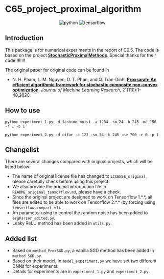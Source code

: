 # C65_project_proximal_algorithm

<p align="center">
<img alt="python" src="https://img.shields.io/badge/python-%3E%3D3.8.8-blue?logo=python">
<img alt="tensorflow" src="https://img.shields.io/badge/tensorflow-%3E%3D2.5.0-orange?logo=tensorflow">
</p>

## Introduction

This package is for numerical experiments in the report of C6.5. The code is based on the project **[StochasticProximalMethods](https://github.com/unc-optimization/StochasticProximalMethods)**. Special thanks for their code!!!!!!!!

The original paper for original code can be found in 

* N. H. Pham, L. M. Nguyen, D. T. Phan, and Q. Tran-Dinh. **[Proxsarah: An efficient algorithmic framework for stochastic composite non-convex optimization](http://jmlr.org/papers/v21/19-248.html)**. <em>Journal of Machine Learning Research</em>, 21(110):1–48,2020.

## How to use

```text
python experiment_1.py -d fashion_mnist -a 1234 -so 24 -b 245 -ne 150 -r 1 -p 1
```
```text
python experiment_2.py -d cifar -a 123 -so 24 -b 245 -ne 700 -r 0 -p 1
```


## Changelist

There are several changes compared with original projects, which will be listed below:

* The name of original license file has changed to ``LICENSE_original``, please carefully check before using this project.
* We also provide the original introduction file in ``README_original_tensorflow.md``, please have a check.
* Since the original project are designed to work on Tensorflow 1.\*.\*, all files are edited to be able to work on Tensorflow 2.\*.\* (by forcing using `tensorflow.compact.v1`).
* An parameter using to control the random noise has been added to ``argParser_edited.py``.
* Leaky ReLU method has been added in ``utils.py``.

## Added list

* Based on ``method_ProxSGD.py``, a vanilla SGD method has been added in ``method_SGD.py``.
* Based on their model, in ``model_experiment.py`` we have set two different DNNs for experiments.
* Details for experiments are in ``experiment_1.py`` and ``experiment_2.py``.